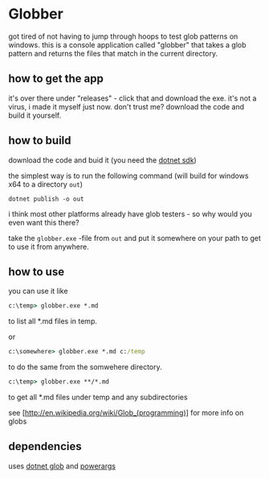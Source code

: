 # Globber

got tired of not having to jump through hoops to test glob patterns on windows. this is a console
application called "globber" that takes a glob pattern and returns the files that match in the current
directory.

## how to get the app

it's over there under "releases" - click that and download the exe. it's not a virus, i made it myself just 
now. don't trust me? download the code and build it yourself.

## how to build

download the code and buid it (you need the [dotnet sdk](https://dotnet.microsoft.com/download))

the simplest way is to run the following command (will build for windows x64 to a directory `out`)

```
dotnet publish -o out
```

i think most other platforms already have glob testers - so why would you even want this there?

take the `globber.exe` -file from `out` and put it somewhere on your path to get to use it from anywhere.


## how to use
you can use it like

```cmd
c:\temp> globber.exe *.md
```
to list all *.md files in temp.

or
```cmd
c:\somewhere> globber.exe *.md c:/temp
```

to do the same from the somwehere directory.

```cmd
c:\temp> globber.exe **/*.md
```

to get all *.md files under temp and any subdirectories

see [http://en.wikipedia.org/wiki/Glob_(programming)] for more info on globs

## dependencies

uses [dotnet glob](https://github.com/kthompson/glob/) and [powerargs](https://github.com/adamabdelhamed/powerargs)


